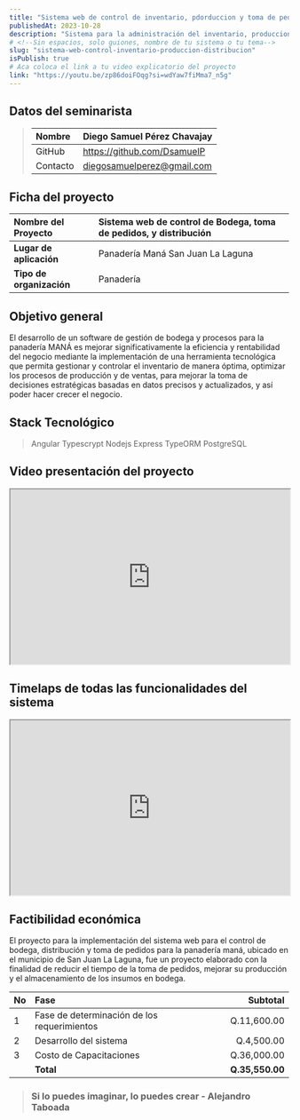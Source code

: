 ```yaml
---
title: "Sistema web de control de inventario, pdorduccion y toma de pedidos"
publishedAt: 2023-10-28
description: "Sistema para la administración del inventario, produccion y toma de pedidos."
# <!--Sin espacios, solo guiones, nombre de tu sistema o tu tema-->
slug: "sistema-web-control-inventario-produccion-distribucion" 
isPublish: true
# Aca coloca el link a tu video explicatorio del proyecto
link: "https://youtu.be/zp86doiFOqg?si=wdYaw7fiMma7_n5g"
---
```


## Datos del seminarista
>|Nombre|Diego Samuel Pérez Chavajay|
>|:-----|:----------------------------------|
>|GitHub|https://github.com/DsamuelP|
>|Contacto|diegosamuelperez@gmail.com|

## Ficha del proyecto
| **Nombre del Proyecto**  | Sistema web de control de Bodega, toma de pedidos, y distribución    |
| :----------------------- | :--------------------------------------- |
| **Lugar de aplicación**  | Panadería Maná San Juan La Laguna        |
| **Tipo de organización** | Panadería                                |

<!-- Coloca tu objetivo general -->
## Objetivo general
El desarrollo de un software de gestión de bodega y procesos para la panadería MANÁ es mejorar significativamente la eficiencia y rentabilidad del negocio mediante la implementación de una herramienta tecnológica que permita gestionar y controlar el inventario de manera óptima, optimizar los procesos de producción y de ventas, para mejorar la toma de decisiones estratégicas basadas en datos precisos y actualizados, y así poder hacer crecer el negocio.


## Stack Tecnológico
> Angular 
> Typescrypt
> Nodejs
> Express
> TypeORM
> PostgreSQL

## Video presentación del proyecto
<!-- Recuerda incrustar tu video -->
<iframe width="100%" height="315" src="https://www.youtube.com/embed/zp86doiFOqg?si=0yoWyKqPU-dWurvF" allowfullscreen></iframe>


## Timelaps de todas las funcionalidades del sistema
<iframe width="100%" height="315" src="https://www.youtube.com/embed/zp86doiFOqg?si=0yoWyKqPU-dWurvF" allowfullscreen></iframe>

## Factibilidad económica
<!-- Colocar aca tu factibilidad económica -->
El proyecto para la implementación del sistema web para el control de bodega, distribución y toma de pedidos para la panadería maná, ubicado en el municipio de San Juan La Laguna, fue un proyecto elaborado con la finalidad de reducir el tiempo de la toma de pedidos, mejorar su producción y el almacenamiento de los insumos en bodega.

| No   | Fase                                        |        Subtotal |
| :--- | :------------------------------------------ | --------------: |
| 1    | Fase de determinación de los requerimientos |      Q.11,600.00|
| 2    | Desarrollo del sistema                      |      Q.4,500.00 |
| 3    | Costo de Capacitaciones                     |     Q.36,000.00 |
|      | **Total**                                   | **Q.35,550.00** |

<!-- Colocar aca una frase que te guste -->
> ### Si lo puedes imaginar, lo puedes crear - Alejandro Taboada

[multae requirit primi]: http://heu.io/
[si]: http://infelixlucina.net/mutati
